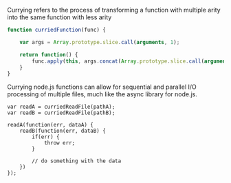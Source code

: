 Currying refers to the process of transforming a function with multiple arity into the same function with less arity


```javascript
function curriedFunction(func) {

	var args = Array.prototype.slice.call(arguments, 1);

	return function() {
		func.apply(this, args.concat(Array.prototype.slice.call(arguments)))
	}
}
```

Currying node.js functions can allow for sequential and parallel I/O processing of multiple files, much like the async library for node.js.

```javacsript
var readA = curriedReadFile(pathA);
var readB = curriedReadFile(pathB);

readA(function(err, dataA) {
	readB(function(err, dataB) {
		if(err) {
			throw err;
		}

		// do something with the data
	})
});
```
